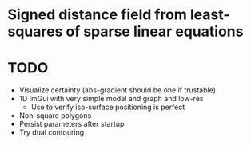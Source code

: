 # Signed distance field from least-squares of sparse linear equations

# TODO
* Visualize certainty (abs-gradient should be one if trustable)
* 1D ImGui with very simple model and graph and low-res
	* Use to verify iso-surface positioning is perfect
* Non-square polygons
* Persist parameters after startup
* Try dual contouring
